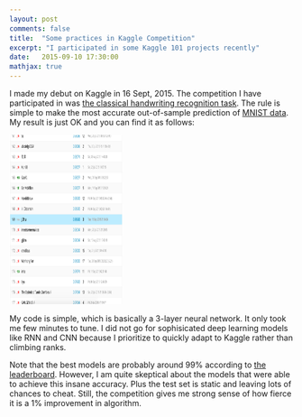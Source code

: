```yaml
---
layout: post
comments: false
title:  "Some practices in Kaggle Competition"
excerpt: "I participated in some Kaggle 101 projects recently"
date:   2015-09-10 17:30:00
mathjax: true
---
```




I made my debut on Kaggle in 16 Sept, 2015.
The competition I have participated in was [the classical handwriting recognition task](https://www.kaggle.com/c/digit-recognizer).
The rule is simple to make the most accurate out-of-sample prediction of [MNIST data](http://yann.lecun.com/exdb/mnist/).
My result is just OK and you can find it as follows:

<img src="https://raw.githubusercontent.com/CamZHU/camzhu.github.io/master/images/kaggle_digit_result.png" height="300" width="200"/>

My code is simple, which is basically a 3-layer neural network. 
It only took me few minutes to tune.
I did not go for sophisicated deep learning models like RNN and CNN because I prioritize to quickly adapt to Kaggle rather than climbing ranks. 


Note that the best models are probably around 99% according to [the leaderboard](https://www.kaggle.com/c/digit-recognizer/leaderboard). However, 
I am quite skeptical about the models that were able to achieve this insane accuracy.
Plus the test set is static and leaving lots of chances to cheat.
Still, the competition gives me strong sense of how fierce it is a 1% improvement in algorithm.
